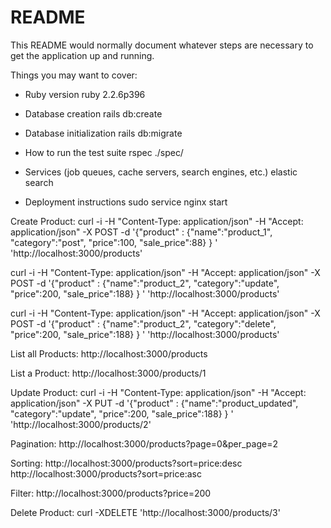 # README

This README would normally document whatever steps are necessary to get the
application up and running.

Things you may want to cover:

* Ruby version
ruby 2.2.6p396

* Database creation
rails db:create

* Database initialization
rails db:migrate


* How to run the test suite
rspec ./spec/

* Services (job queues, cache servers, search engines, etc.)
elastic search

* Deployment instructions
sudo service nginx start


Create Product:
curl -i -H "Content-Type: application/json" -H "Accept: application/json" -X POST -d '{"product" : {"name":"product_1", "category":"post", "price":100, "sale_price":88} } ' 'http://localhost:3000/products'

curl -i -H "Content-Type: application/json" -H "Accept: application/json" -X POST -d '{"product" : {"name":"product_2", "category":"update", "price":200, "sale_price":188} } ' 'http://localhost:3000/products'

curl -i -H "Content-Type: application/json" -H "Accept: application/json" -X POST -d '{"product" : {"name":"product_2", "category":"delete", "price":200, "sale_price":188} } ' 'http://localhost:3000/products'

List all Products:
http://localhost:3000/products

List a Product:
http://localhost:3000/products/1

Update Product:
curl -i -H "Content-Type: application/json" -H "Accept: application/json" -X PUT -d '{"product" : {"name":"product_updated", "category":"update", "price":200, "sale_price":188} } ' 'http://localhost:3000/products/2'


Pagination:
http://localhost:3000/products?page=0&per_page=2

Sorting:
http://localhost:3000/products?sort=price:desc
http://localhost:3000/products?sort=price:asc

Filter:
http://localhost:3000/products?price=200


Delete Product:
curl -XDELETE 'http://localhost:3000/products/3'




